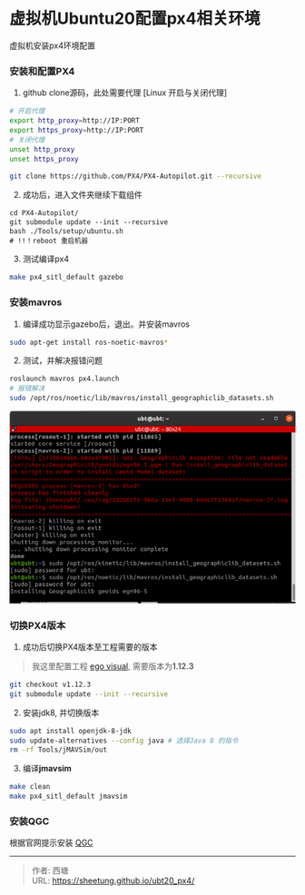 # 虚拟机Ubuntu20配置px4相关环境

虚拟机安装px4环境配置
<!--more-->

### 安装和配置PX4

1. github clone源码，此处需要代理 [Linux 开启与关闭代理]

```bash {data-open="false" title="代理的相关命令"}
# 开启代理 
export http_proxy=http://IP:PORT 
export https_proxy=http://IP:PORT 
# 关闭代理 
unset http_proxy 
unset https_proxy
```

```sh
git clone https://github.com/PX4/PX4-Autopilot.git --recursive
```

2. 成功后，进入文件夹继续下载组件
```
cd PX4-Autopilot/
git submodule update --init --recursive
bash ./Tools/setup/ubuntu.sh
# !!！reboot 重启机器
```

3. 测试编译px4
```sh
make px4_sitl_default gazebo
```

### 安装mavros
1. 编译成功显示gazebo后，退出。并安装mavros
```sh
sudo apt-get install ros-noetic-mavros*
```

2. 测试，并解决报错问题
```sh
roslaunch mavros px4.launch
# 报错解决
sudo /opt/ros/noetic/lib/mavros/install_geographiclib_datasets.sh
```
![](/assets/ubt20_px4/20241106090111521.png)

### 切换PX4版本
1. 成功后切换PX4版本至工程需要的版本
>我这里配置工程 [ego visual](https://gitee.com/gchasing/ego_geometry_control), 需要版本为**1.12.3**
```sh
git checkout v1.12.3
git submodule update --init --recursive
```

2. 安装jdk8, 并切换版本
```sh
sudo apt install openjdk-8-jdk
sudo update-alternatives --config java # 选择Java 8 的指令
rm -rf Tools/jMAVSim/out
```

3. 编译**jmavsim**
```sh
make clean
make px4_sitl_default jmavsim
```

### 安装QGC

根据官网提示安装 [QGC](https://docs.qgroundcontrol.com/master/en/qgc-user-guide/getting_started/download_and_install.html)


---

> 作者: 西塘  
> URL: https://sheetung.github.io/ubt20_px4/  

